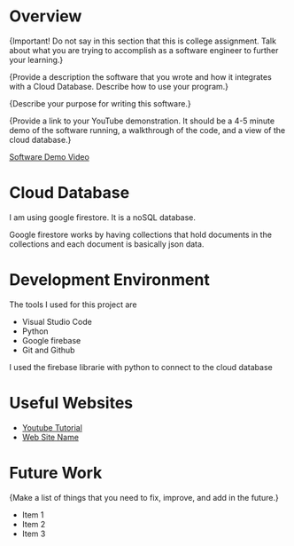 # Overview

{Important!  Do not say in this section that this is college assignment.  Talk about what you are trying to accomplish as a software engineer to further your learning.}

{Provide a description the software that you wrote and how it integrates with a Cloud Database.  Describe how to use your program.}

{Describe your purpose for writing this software.}

{Provide a link to your YouTube demonstration.  It should be a 4-5 minute demo of the software running, a walkthrough of the code, and a view of the cloud database.}

[Software Demo Video](http://youtube.link.goes.here)

# Cloud Database

I am using google firestore. It is a noSQL database.

Google firestore works by having collections that hold documents in the collections and each document is basically json data. 

# Development Environment

The tools I used for this project are

* Visual Studio Code
* Python
* Google firebase
* Git and Github

I used the firebase librarie with python to connect to the cloud database

# Useful Websites


* [Youtube Tutorial](https://www.youtube.com/watch?v=UVzBQ0LkO28&t=2s)
* [Web Site Name](http://url.link.goes.here)

# Future Work

{Make a list of things that you need to fix, improve, and add in the future.}
* Item 1
* Item 2
* Item 3